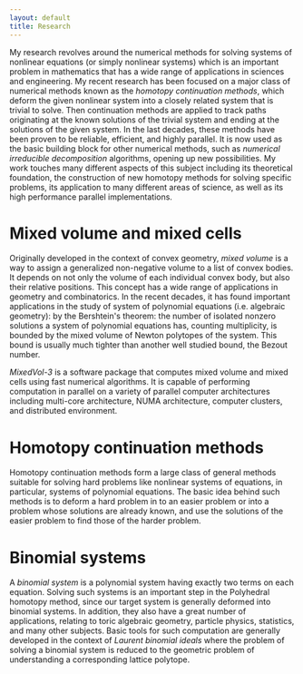 ```yaml
---
layout: default
title: Research
---
```


My research revolves around the numerical methods for solving
systems of nonlinear equations (or simply nonlinear systems)
which is an important problem in mathematics
that has a wide range of applications in sciences and engineering.
My recent research has been focused on a major class of numerical methods 
known as the _homotopy continuation methods_, 
which deform the given nonlinear system into a closely related system that is trivial to solve. 
Then continuation methods are applied to track paths 
originating at the known solutions of the trivial system
and ending at the solutions of the given system.
In the last decades, these methods have been proven to be reliable, efficient, and highly parallel.
It is now used as the basic building block for other numerical methods, 
such as _numerical irreducible decomposition_ algorithms, 
opening up new possibilities.
My work touches many different aspects of this subject
including its theoretical foundation, 
the construction of new homotopy methods for solving specific problems,
its application to many different areas of science,
as well as its high performance parallel implementations.

Mixed volume and mixed cells
============================

Originally developed in the context of convex geometry, _mixed volume_ is a way
to assign a generalized non-negative volume to a list of convex bodies.
It depends on not only the volume of each individual convex body, but also
their relative positions.
This concept has a wide range of applications in geometry and combinatorics. 
In the recent decades, it has found important applications in the study of 
system of polynomial equations (i.e. algebraic geometry):
by the Bershtein's theorem: the number of isolated nonzero solutions a system of
polynomial equations has, counting multiplicity, is bounded by
the mixed volume of Newton polytopes of the system.
This bound is usually much tighter than another well studied bound, the Bezout number.

_MixedVol-3_ is a software package that computes mixed volume and mixed cells using fast numerical algorithms. 
It is capable of performing computation in parallel on a variety of parallel computer architectures
including multi-core architecture, NUMA architecture, computer clusters, and distributed environment.


Homotopy continuation methods
=============================

Homotopy continuation methods form a large class of general methods
suitable for solving hard problems like nonlinear systems of equations,
in particular, systems of polynomial equations.
The basic idea behind such methods is to deform a hard problem in to
an easier problem or into a problem whose solutions are already known,
and use the solutions of the easier problem to find those of the harder problem.


Binomial systems
================

A _binomial system_ is a polynomial system having exactly two terms on each equation.
Solving such systems is an important step in the Polyhedral homotopy method,
since our target system is generally deformed into binomial systems. In addition,
they also have a great number of applications, relating to toric algebraic geometry,
particle physics, statistics, and many other subjects.
Basic tools for such computation are generally developed
in the context of _Laurent binomial ideals_
where the problem of solving a binomial system is reduced
to the geometric problem of understanding a corresponding lattice polytope.

